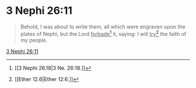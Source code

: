 # 3 Nephi 26:11

> Behold, I was about to write them, all which were engraven upon the plates of Nephi, but the Lord <u>forbade</u>[^a] it, saying: I will <u>try</u>[^b] the faith of my people.

[3 Nephi 26:11](https://www.churchofjesuschrist.org/study/scriptures/bofm/3-ne/26?lang=eng&id=p11#p11)


[^a]: [[3 Nephi 26.18|3 Ne. 26:18.]]
[^b]: [[Ether 12.6|Ether 12:6.]]
